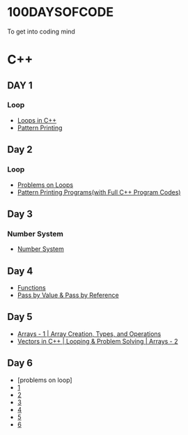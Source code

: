 # 100DAYSOFCODE
To get into coding mind








# C++

## DAY 1
### Loop

- [Loops in C++](https://www.youtube.com/watch?v=jdg-W5Y4TTg&list=PLxgZQoSe9cg0df_GxVjz3DD_Gck5tMXAd&index=8)
- [Pattern Printing](https://www.youtube.com/watch?v=WZizrQiXhYo&list=PLxgZQoSe9cg0df_GxVjz3DD_Gck5tMXAd&index=9)


## Day 2
### Loop

- [Problems on Loops](https://www.youtube.com/watch?v=RyaN6tRI2r8&list=PLxgZQoSe9cg0df_GxVjz3DD_Gck5tMXAd&index=10)
- [Pattern Printing Programs(with Full C++ Program Codes)](https://www.youtube.com/playlist?list=PLIY8eNdw5tW8TmAF1Xkez1CY7HE4X9KRL)

## Day 3
### Number System

- [Number System](https://www.youtube.com/watch?v=lhPcx5qnpY4&list=PLxgZQoSe9cg0df_GxVjz3DD_Gck5tMXAd&index=12)

## Day 4
- [Functions](https://www.youtube.com/watch?v=QP_dA2E9E_w&t=2s)
- [Pass by Value & Pass by Reference](https://www.youtube.com/watch?v=orKvRjhdRus)

## Day 5
- [Arrays - 1 | Array Creation, Types, and Operations](https://www.youtube.com/watch?v=afoJyiiN1Pw&list=PLxgZQoSe9cg0df_GxVjz3DD_Gck5tMXAd&index=16)
- [Vectors in C++ | Looping & Problem Solving | Arrays - 2](https://www.youtube.com/watch?v=-J6ZKSuaVds&list=PLxgZQoSe9cg0df_GxVjz3DD_Gck5tMXAd&index=170)

## Day 6
- [problems on loop]
- [1](https://practice.geeksforgeeks.org/problems/square-pattern/1?utm_source=youtube&utm_medium=collab_striver_ytdescription&utm_campaign=pattern_1)
- [2](https://practice.geeksforgeeks.org/problems/right-triangle/1?utm_source=youtube&utm_medium=collab_striver_ytdescription&utm_campaign=pattern_2)
- [3](https://practice.geeksforgeeks.org/problems/triangle-number/1?utm_source=youtube&utm_medium=collab_striver_ytdescription&utm_campaign=pattern_3)
- [4](https://practice.geeksforgeeks.org/problems/triangle-number-1661428795/1?utm_source=youtube&utm_medium=collab_striver_ytdescription&utm_campaign=pattern_4)
- [5](https://practice.geeksforgeeks.org/problems/triangle-pattern/1?utm_source=youtube&utm_medium=collab_striver_ytdescription&utm_campaign=pattern_5)
- [6](https://practice.geeksforgeeks.org/problems/triangle-number-1661489840/1?utm_source=youtube&utm_medium=collab_striver_ytdescription&utm_campaign=pattern_6)
